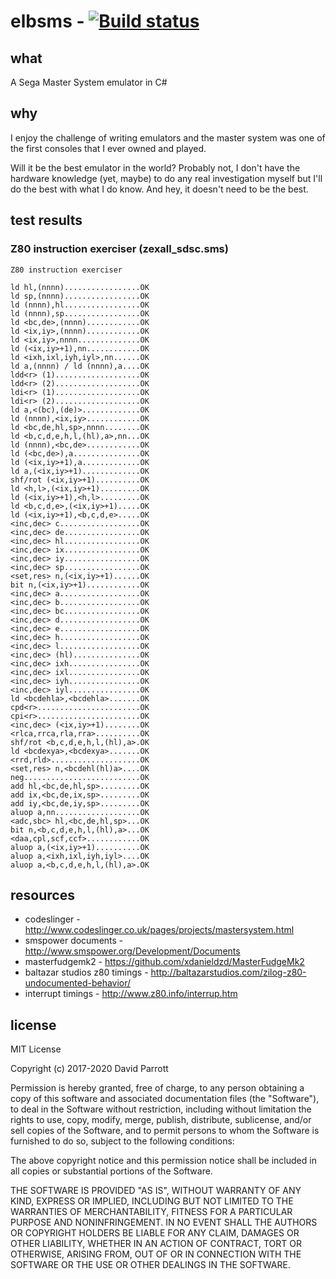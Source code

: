 # elbsms - [![Build status](https://ci.appveyor.com/api/projects/status/umtjbgudnaq4m5hf?svg=true)](https://ci.appveyor.com/project/eightlittlebits/elbsms)

## what

A Sega Master System emulator in C#

## why

I enjoy the challenge of writing emulators and the master system was one of the first consoles that I ever owned and played. 

Will it be the best emulator in the world? Probably not, I don't have the hardware knowledge (yet, maybe) to do any real investigation myself but I'll do the best with what I do know. And hey, it doesn't need to be the best.

## test results

### Z80 instruction exerciser (zexall_sdsc.sms)

	Z80 instruction exerciser

	ld hl,(nnnn).................OK
	ld sp,(nnnn).................OK
	ld (nnnn),hl.................OK
	ld (nnnn),sp.................OK
	ld <bc,de>,(nnnn)............OK
	ld <ix,iy>,(nnnn)............OK
	ld <ix,iy>,nnnn..............OK
	ld (<ix,iy>+1),nn............OK
	ld <ixh,ixl,iyh,iyl>,nn......OK
	ld a,(nnnn) / ld (nnnn),a....OK
	ldd<r> (1)...................OK
	ldd<r> (2)...................OK
	ldi<r> (1)...................OK
	ldi<r> (2)...................OK
	ld a,<(bc),(de)>.............OK
	ld (nnnn),<ix,iy>............OK
	ld <bc,de,hl,sp>,nnnn........OK
	ld <b,c,d,e,h,l,(hl),a>,nn...OK
	ld (nnnn),<bc,de>............OK
	ld (<bc,de>),a...............OK
	ld (<ix,iy>+1),a.............OK
	ld a,(<ix,iy>+1).............OK
	shf/rot (<ix,iy>+1)..........OK
	ld <h,l>,(<ix,iy>+1).........OK
	ld (<ix,iy>+1),<h,l>.........OK
	ld <b,c,d,e>,(<ix,iy>+1).....OK
	ld (<ix,iy>+1),<b,c,d,e>.....OK
	<inc,dec> c..................OK
	<inc,dec> de.................OK
	<inc,dec> hl.................OK
	<inc,dec> ix.................OK
	<inc,dec> iy.................OK
	<inc,dec> sp.................OK
	<set,res> n,(<ix,iy>+1)......OK
	bit n,(<ix,iy>+1)............OK
	<inc,dec> a..................OK
	<inc,dec> b..................OK
	<inc,dec> bc.................OK
	<inc,dec> d..................OK
	<inc,dec> e..................OK
	<inc,dec> h..................OK
	<inc,dec> l..................OK
	<inc,dec> (hl)...............OK
	<inc,dec> ixh................OK
	<inc,dec> ixl................OK
	<inc,dec> iyh................OK
	<inc,dec> iyl................OK
	ld <bcdehla>,<bcdehla>.......OK
	cpd<r>.......................OK
	cpi<r>.......................OK
	<inc,dec> (<ix,iy>+1)........OK
	<rlca,rrca,rla,rra>..........OK
	shf/rot <b,c,d,e,h,l,(hl),a>.OK
	ld <bcdexya>,<bcdexya>.......OK
	<rrd,rld>....................OK
	<set,res> n,<bcdehl(hl)a>....OK
	neg..........................OK
	add hl,<bc,de,hl,sp>.........OK
	add ix,<bc,de,ix,sp>.........OK
	add iy,<bc,de,iy,sp>.........OK
	aluop a,nn...................OK
	<adc,sbc> hl,<bc,de,hl,sp>...OK
	bit n,<b,c,d,e,h,l,(hl),a>...OK
	<daa,cpl,scf,ccf>............OK
	aluop a,(<ix,iy>+1)..........OK
	aluop a,<ixh,ixl,iyh,iyl>....OK
	aluop a,<b,c,d,e,h,l,(hl),a>.OK

## resources

* codeslinger - http://www.codeslinger.co.uk/pages/projects/mastersystem.html
* smspower documents - http://www.smspower.org/Development/Documents
* masterfudgemk2 - https://github.com/xdanieldzd/MasterFudgeMk2
* baltazar studios z80 timings - http://baltazarstudios.com/zilog-z80-undocumented-behavior/
* interrupt timings - http://www.z80.info/interrup.htm

## license

MIT License

Copyright (c) 2017-2020 David Parrott

Permission is hereby granted, free of charge, to any person obtaining a copy of this software and associated documentation files (the "Software"), to deal in the Software without restriction, including without limitation the rights to use, copy, modify, merge, publish, distribute, sublicense, and/or sell copies of the Software, and to permit persons to whom the Software is furnished to do so, subject to the following conditions:

The above copyright notice and this permission notice shall be included in all copies or substantial portions of the Software.

THE SOFTWARE IS PROVIDED "AS IS", WITHOUT WARRANTY OF ANY KIND, EXPRESS OR IMPLIED, INCLUDING BUT NOT LIMITED TO THE WARRANTIES OF MERCHANTABILITY, FITNESS FOR A PARTICULAR PURPOSE AND NONINFRINGEMENT. IN NO EVENT SHALL THE AUTHORS OR COPYRIGHT HOLDERS BE LIABLE FOR ANY CLAIM, DAMAGES OR OTHER LIABILITY, WHETHER IN AN ACTION OF CONTRACT, TORT OR OTHERWISE, ARISING FROM, OUT OF OR IN CONNECTION WITH THE SOFTWARE OR THE USE OR OTHER DEALINGS IN THE SOFTWARE.
